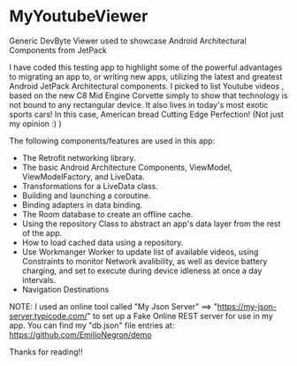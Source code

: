 # MyYoutubeViewer
Generic DevByte Viewer used to showcase Android Architectural Components from JetPack

I have coded this testing app to highlight some of the powerful advantages to migrating an app to, or writing new apps, utilizing the latest and greatest Android JetPack Architectural components. I picked to list Youtube videos , based on the new C8 Mid Engine Corvette simply to show that technology is not bound to any rectangular device. It also lives in today's most exotic sports cars! In this case, American bread Cutting Edge Perfection! (Not just my opinion :) )

The following components/features are used in this app:

* The Retrofit networking library.
* The basic Android Architecture Components, ViewModel, ViewModelFactory, and LiveData.
* Transformations for a LiveData class.
* Building and launching a coroutine.
* Binding adapters in data binding.
* The Room database to create an offline cache.
* Using the repository Class to abstract an app's data layer from the rest of the app.
* How to load cached data using a repository.
* Use Workmanger Worker to update list of available videos, using Constraints to monitor Network avalibility, as well as device battery charging, and set to execute during device idleness at once a day intervals.
* Navigation Destinations

NOTE: I used an online tool called "My Json Server" ==>  "https://my-json-server.typicode.com/" to set up a Fake Online REST server for use in my app. You can find my "db.json" file entries at: https://github.com/EmilioNegron/demo

Thanks for reading!!
